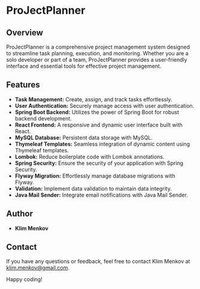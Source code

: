 # ProJectPlanner

## Overview

ProJectPlanner is a comprehensive project management system designed to streamline task planning, execution, and monitoring. Whether you are a solo developer or part of a team, ProJectPlanner provides a user-friendly interface and essential tools for effective project management.

## Features

- **Task Management:** Create, assign, and track tasks effortlessly.
- **User Authentication:** Securely manage access with user authentication.
- **Spring Boot Backend:** Utilizes the power of Spring Boot for robust backend development.
- **React Frontend:** A responsive and dynamic user interface built with React.
- **MySQL Database:** Persistent data storage with MySQL.
- **Thymeleaf Templates:** Seamless integration of dynamic content using Thymeleaf templates.
- **Lombok:** Reduce boilerplate code with Lombok annotations.
- **Spring Security:** Ensure the security of your application with Spring Security.
- **Flyway Migration:** Effortlessly manage database migrations with Flyway.
- **Validation:** Implement data validation to maintain data integrity.
- **Java Mail Sender:** Integrate email notifications with Java Mail Sender.

## Author

- **Klim Menkov**

## Contact

If you have any questions or feedback, feel free to contact Klim Menkov at klim.menkov@gmail.com.

Happy coding!
